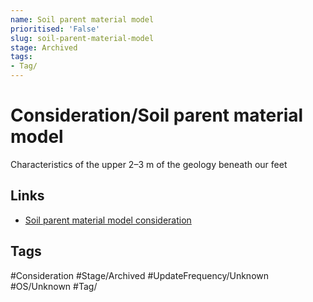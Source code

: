 ```yaml
---
name: Soil parent material model
prioritised: 'False'
slug: soil-parent-material-model
stage: Archived
tags:
- Tag/
---
```


# Consideration/Soil parent material model

Characteristics of the upper 2–3 m of the geology beneath our feet

## Links

* [Soil parent material model consideration](https://design.planning.data.gov.uk/planning-consideration/soil-parent-material-model)

## Tags

#Consideration #Stage/Archived #UpdateFrequency/Unknown #OS/Unknown #Tag/